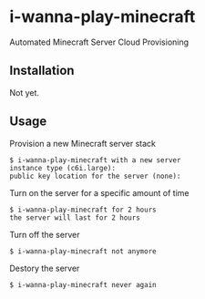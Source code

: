 # i-wanna-play-minecraft

Automated Minecraft Server Cloud Provisioning

## Installation

Not yet.

## Usage

Provision a new Minecraft server stack

```
$ i-wanna-play-minecraft with a new server
instance type (c6i.large):
public key location for the server (none):
```

Turn on the server for a specific amount of time

```
$ i-wanna-play-minecraft for 2 hours
the server will last for 2 hours
```

Turn off the server

```
$ i-wanna-play-minecraft not anymore
```

Destory the server

```
$ i-wanna-play-minecraft never again
```
